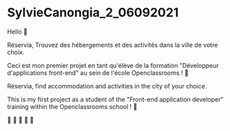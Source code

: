 # SylvieCanongia_2_06092021

Hello :wave:

Réservia, Trouvez des hébergements et des activités dans la ville de votre choix.

Ceci est mon premier projet en tant qu'élève de la formation "Développeur d'applications front-end" au sein de l'école Openclassrooms ! :tada:


Réservia, find accommodation and activities in the city of your choice.

This is my first project as a student of the "Front-end application developer" training within the Openclassrooms school ! :tada:



 :tada: :tada: :tada: :tada: :tada:
